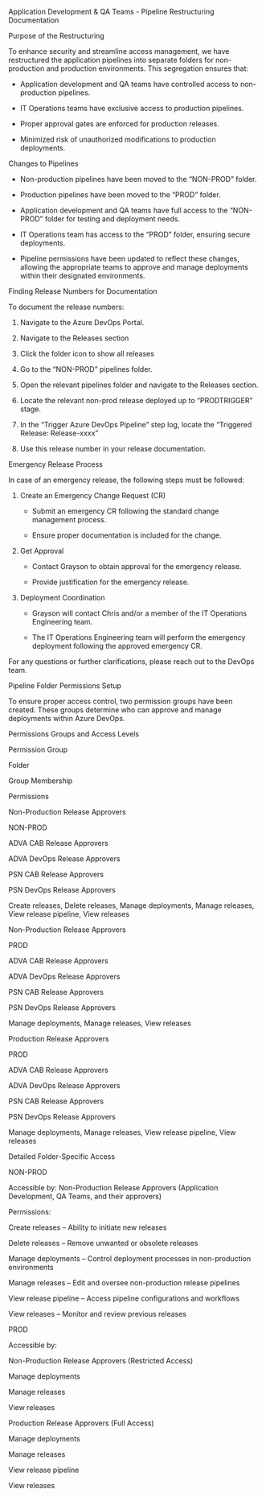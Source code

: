Application Development & QA Teams - Pipeline Restructuring Documentation 

 

Purpose of the Restructuring 

To enhance security and streamline access management, we have restructured the application pipelines into separate folders for non-production and production environments. This segregation ensures that: 

- Application development and QA teams have controlled access to non-production pipelines. 

- IT Operations teams have exclusive access to production pipelines. 

- Proper approval gates are enforced for production releases. 

- Minimized risk of unauthorized modifications to production deployments. 

 

Changes to Pipelines 

- Non-production pipelines have been moved to the “NON-PROD” folder. 

- Production pipelines have been moved to the “PROD” folder. 

- Application development and QA teams have full access to the “NON-PROD” folder for testing and deployment needs. 

- IT Operations team has access to the “PROD” folder, ensuring secure deployments. 

- Pipeline permissions have been updated to reflect these changes, allowing the appropriate teams to approve and manage deployments within their designated environments. 

 

Finding Release Numbers for Documentation 

To document the release numbers: 

1. Navigate to the Azure DevOps Portal. 

2. Navigate to the Releases section 

3. Click the folder icon to show all releases  

2. Go to the “NON-PROD” pipelines folder. 

3. Open the relevant pipelines folder and navigate to the Releases section. 

4. Locate the relevant non-prod release deployed up to “PRODTRIGGER” stage. 

5. In the “Trigger Azure DevOps Pipeline” step log, locate the “Triggered Release: Release-xxxx” 

6. Use this release number in your release documentation. 

 

Emergency Release Process 

In case of an emergency release, the following steps must be followed: 

1. Create an Emergency Change Request (CR) 

   - Submit an emergency CR following the standard change management process. 

   - Ensure proper documentation is included for the change. 

 

2. Get Approval 

   - Contact Grayson to obtain approval for the emergency release. 

   - Provide justification for the emergency release. 

 

3. Deployment Coordination 

   - Grayson will contact Chris and/or a member of the IT Operations Engineering team. 

   - The IT Operations Engineering team will perform the emergency deployment following the approved emergency CR. 

 

For any questions or further clarifications, please reach out to the DevOps team. 

 

Pipeline Folder Permissions Setup 

To ensure proper access control, two permission groups have been created. These groups determine who can approve and manage deployments within Azure DevOps. 

 

Permissions Groups and Access Levels 

Permission Group 

Folder 

Group Membership	 

Permissions 

Non-Production Release Approvers 

NON-PROD 

ADVA CAB Release Approvers 

ADVA DevOps Release Approvers 

PSN CAB Release Approvers 

PSN DevOps Release Approvers 

Create releases, Delete releases, Manage deployments, Manage releases, View release pipeline, View releases 

Non-Production Release Approvers 

PROD 

ADVA CAB Release Approvers 

ADVA DevOps Release Approvers 

PSN CAB Release Approvers 

PSN DevOps Release Approvers 

Manage deployments, Manage releases, View releases 

Production Release Approvers 

PROD 

ADVA CAB Release Approvers 

ADVA DevOps Release Approvers 

PSN CAB Release Approvers 

PSN DevOps Release Approvers 

Manage deployments, Manage releases, View release pipeline, View releases 

 

 

Detailed Folder-Specific Access 

NON-PROD 

Accessible by: Non-Production Release Approvers (Application Development, QA Teams, and their approvers) 

Permissions: 

Create releases – Ability to initiate new releases 

Delete releases – Remove unwanted or obsolete releases 

Manage deployments – Control deployment processes in non-production environments 

Manage releases – Edit and oversee non-production release pipelines 

View release pipeline – Access pipeline configurations and workflows 

View releases – Monitor and review previous releases 

PROD 

Accessible by: 

Non-Production Release Approvers (Restricted Access) 

Manage deployments 

Manage releases 

View releases 

Production Release Approvers (Full Access) 

Manage deployments 

Manage releases 

View release pipeline 

View releases 

 
